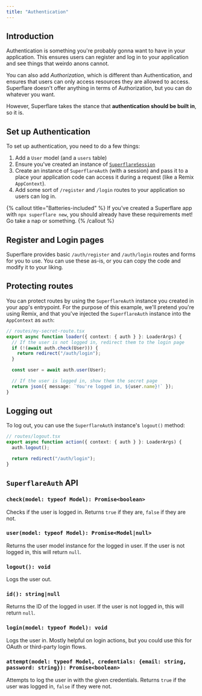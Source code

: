 ```yaml
---
title: "Authentication"
---
```


## Introduction

Authentication is something you're probably gonna want to have in your application. This ensures users can register and log in to your application and see things that weirdo anons cannot.

You can also add _Authorization_, which is different than Authentication, and ensures that users can only access resources they are allowed to access. Superflare doesn't offer anything in terms of Authorization, but you can do whatever you want.

However, Superflare takes the stance that **authentication should be built in**, so it is.

## Set up Authentication

To set up authentication, you need to do a few things:

1. Add a `User` model (and a `users` table)
2. Ensure you've created an instance of [`SuperflareSession`](/sessions)
3. Create an instance of `SuperflareAuth` (with a session) and pass it to a place your application code can access it during a request (like a Remix `AppContext`).
4. Add some sort of `/register` and `/login` routes to your application so users can log in.

{% callout title="Batteries-included" %}
If you've created a Superflare app with `npx superflare new`, you should already have these requirements met! Go take a nap or something.
{% /callout %}

## Register and Login pages

Superflare provides basic `/auth/register` and `/auth/login` routes and forms for you to use. You can use these as-is, or you can copy the code and modify it to your liking.

## Protecting routes

You can protect routes by using the `SuperflareAuth` instance you created in your app's entrypoint. For the purpose of this example, we'll pretend you're using Remix, and that you've injected the `SuperflareAuth` instance into the `AppContext` as `auth`:

```ts
// routes/my-secret-route.tsx
export async function loader({ context: { auth } }: LoaderArgs) {
  // If the user is not logged in, redirect them to the login page
  if (!(await auth.check(User))) {
    return redirect("/auth/login");
  }

  const user = await auth.user(User);

  // If the user is logged in, show them the secret page
  return json({ message: `You're logged in, ${user.name}!` });
}
```

## Logging out

To log out, you can use the `SuperflareAuth` instance's `logout()` method:

```ts
// routes/logout.tsx
export async function action({ context: { auth } }: LoaderArgs) {
  auth.logout();

  return redirect("/auth/login");
}
```

## `SuperflareAuth` API

### `check(model: typeof Model): Promise<boolean>`

Checks if the user is logged in. Returns `true` if they are, `false` if they are not.

### `user(model: typeof Model): Promise<Model|null>`

Returns the user model instance for the logged in user. If the user is not logged in, this will return `null`.

### `logout(): void`

Logs the user out.

### `id(): string|null`

Returns the ID of the logged in user. If the user is not logged in, this will return `null`.

### `login(model: typeof Model): void`

Logs the user in. Mostly helpful on login actions, but you could use this for OAuth or third-party login flows.

### `attempt(model: typeof Model, credentials: {email: string, password: string}): Promise<boolean>`

Attempts to log the user in with the given credentials. Returns `true` if the user was logged in, `false` if they were not.
